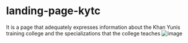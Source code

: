 # landing-page-kytc
It is a page that adequately expresses information about the Khan Yunis training college and the specializations that the college teaches
![image](https://user-images.githubusercontent.com/62213913/110250647-0b2fec00-7f85-11eb-9ab0-3facf94dd275.png)

